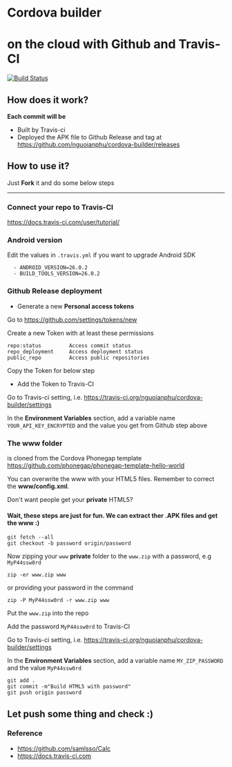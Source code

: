# Cordova builder
# on the cloud with Github and Travis-CI

[![Build Status](https://travis-ci.org/nguoianphu/cordova-builder.svg?branch=master)](https://travis-ci.org/nguoianphu/cordova-builder)

## How does it work?
__Each commit will be__
- Built by Travis-ci
- Deployed the APK file to Github Release and tag at https://github.com/nguoianphu/cordova-builder/releases

## How to use it?

Just __Fork__ it and do some below steps

---

### Connect your repo to Travis-CI

https://docs.travis-ci.com/user/tutorial/

### Android version

Edit the values in ```.travis.yml``` if you want to upgrade Android SDK

```
  - ANDROID_VERSION=26.0.2
  - BUILD_TOOLS_VERSION=26.0.2
```

### Github Release deployment

- Generate a new __Personal access tokens__

Go to https://github.com/settings/tokens/new

Create a new Token with at least these permissions

```
repo:status         Access commit status
repo_deployment     Access deployment status
public_repo         Access public repositories
```

Copy the Token for below step

- Add the Token to Travis-CI

Go to Travis-ci setting, i.e.        https://travis-ci.org/nguoianphu/cordova-builder/settings

In the __Environment Variables__ section, add a variable name ```YOUR_API_KEY_ENCRYPTED``` and the value you get from Github step above

 ### The www folder
 is cloned from the Cordova Phonegap template https://github.com/phonegap/phonegap-template-hello-world

You can overwrite the www with your HTML5 files. Remember to correct the __www/config.xml__.

Don't want people get your __private__ HTML5?

#### Wait, these steps are just for fun. We can extract ther .APK files and get the www :)

```
git fetch --all
git checkout -b password origin/password
```

Now zipping your ```www``` __private__ folder to the ```www.zip``` with a password, e.g ```MyP44ssw0rd```

```
zip -er www.zip www
```

or providing your password in the command

```
zip -P MyP44ssw0rd -r www.zip www
```

Put the ```www.zip``` into the repo

Add the password ```MyP44ssw0rd``` to Travis-CI

Go to Travis-ci setting, i.e.        https://travis-ci.org/nguoianphu/cordova-builder/settings

In the __Environment Variables__ section, add a variable name ```MY_ZIP_PASSWORD``` and the value ```MyP44ssw0rd```

```
git add .
git commit -m"Build HTML5 with password"
git push origin password
```


## Let push some thing and check :) 



### Reference

- https://github.com/samlsso/Calc
- https://docs.travis-ci.com